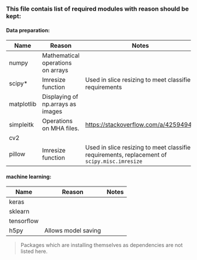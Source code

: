 ### This file contais list of required modules with reason should be kept:
#### Data preparation:
|Name|Reason|Notes
|---|---|---|
|numpy|Mathematical operations on arrays| |
|scipy*|Imresize function|Used in slice resizing to meet classifier requirements|
|matplotlib|Displaying of np.arrays as images| |
|simpleitk|Operations on MHA files.|https://stackoverflow.com/a/42594949|
|cv2|||
|pillow|Imresize function|Used in slice resizing to meet classifier requirements, replacement of `scipy.misc.imresize`|
#### machine learning:
|Name|Reason|Notes
|---|---|---|
|keras| | |
|sklearn| | |
|tensorflow| | |
|h5py|Allows model saving| |
>Packages which are installing themselves as dependencies are not listed here.
